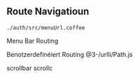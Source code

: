 ## Route Navigatioun

`./auth/src/menuUrl.coffee`

Menu Bar Routing

Benotzerdefinéiert Routing
@3-/urlli/Path.js

scrollbar
scrollc